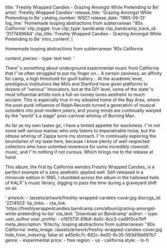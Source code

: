 title: 'Freshly Wrapped Candies - Grazing Amongst While Pretending to Be'
artist: 'Freshly Wrapped Candies'
release_title: 'Grazing Amongst While Pretending to Be'
catalog_number: WSC1
release_date: '1985-09-13'
log_line: 'Homemade looping abstractions from subterranean ''80s California'
clip_toggle: true
clip_type: bandcamp
clip_bandcamp_track_id: '3177489664'
clip_title: 'Freshly Wrapped Candies - Grazing Amongst While Pretending to Be'
intro_content: |
  <p>Homemade looping abstractions from subterranean '80s California
  </p>
content_pieces:
  -
    type: text
    text: '<p>There''s something about underground experimental music from California that I''ve often struggled to put my finger on... A certain zaniness, an affinity for camp, a high threshold for goof-ballery... At the academic level, prestigious institutions like Mills and Stanford have given platforms to dozens of "serious" innovators, but at the DIY level, some of the state''s most influential artists rock a full-on looney tunes aesthetic to much acclaim. This is especially true in my adopted home of the Bay Area, where the post-punk influence of Ralph Records turned a generation of musical outsiders into post-modern jokers, and young minds are continually warped by the "world''s a stage" post-carnival whimsy of Burning Man.&nbsp;&nbsp;<br></p><p>As far as my own tastes go, I have a limited appetite for wackiness. I''m not some self-serious maniac who only listens to impenetrable noise, but the obtuse whimsy of Zappa turns my stomach. I''m continually exploring the boundaries of my taste here, because I know plenty of well-respected collectors who have unlimited reverence for some incredibly clownish music, and I''m nothing if not curious. Which brings me to the release at hand.&nbsp;</p><p>This album, the first by California weirdos Freshly Wrapped Candies, is a perfect example of a zany aesthetic applied well. Self-released in a miniscule edition in 1985, I stumbled across the album in the hallowed halls of KALX''s music library, digging to pass the time during a graveyard shift on air.&nbsp;&nbsp;</p>'
artwork:
  - /assets/artwork/freshly-wrapped-candies-cover.jpg
discogs_id: '2214503'
tip_links:
  -
    cta_link: 'https://freshlywrappedcandies.bandcamp.com/album/grazing-amongst-while-pretending-to-be'
    cta_text: 'Download on Bandcamp'
author:
  -
    type: user_author
    user_profile:
      - cf6f373f-69b8-4a0c-8cc3-cad9f0ce7bff
meta_description: 'Kitschy, looping abstractions from subterranean ''80s California'
meta_image: /assets/artwork/freshly-wrapped-candies-cover.jpg
hide_from_indexing: false
id: a45b6c7c-682c-4e00-8c35-593d16b697b7
genre:
  - experimental
price:
  - free
region:
  - us
  - california
style:
  - lo-fi
